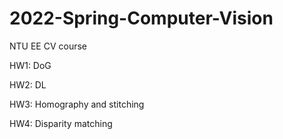 # 2022-Spring-Computer-Vision
NTU EE CV course

HW1: DoG

HW2: DL

HW3: Homography and stitching

HW4: Disparity matching

